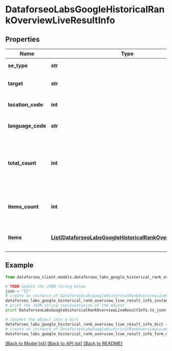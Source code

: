 # DataforseoLabsGoogleHistoricalRankOverviewLiveResultInfo


## Properties

Name | Type | Description | Notes
------------ | ------------- | ------------- | -------------
**se_type** | **str** | search engine type | [optional] 
**target** | **str** | target domain in a POST array | [optional] 
**location_code** | **int** | location code in a POST array | [optional] 
**language_code** | **str** | language code in a POST array | [optional] 
**total_count** | **int** | total amount of results in our database relevant to your request | [optional] 
**items_count** | **int** | the number of results returned in the items array | [optional] 
**items** | [**List[DataforseoLabsGoogleHistoricalRankOverviewLiveItem]**](DataforseoLabsGoogleHistoricalRankOverviewLiveItem.md) | contains historical ranking and traffic data | [optional] 

## Example

```python
from dataforseo_client.models.dataforseo_labs_google_historical_rank_overview_live_result_info import DataforseoLabsGoogleHistoricalRankOverviewLiveResultInfo

# TODO update the JSON string below
json = "{}"
# create an instance of DataforseoLabsGoogleHistoricalRankOverviewLiveResultInfo from a JSON string
dataforseo_labs_google_historical_rank_overview_live_result_info_instance = DataforseoLabsGoogleHistoricalRankOverviewLiveResultInfo.from_json(json)
# print the JSON string representation of the object
print DataforseoLabsGoogleHistoricalRankOverviewLiveResultInfo.to_json()

# convert the object into a dict
dataforseo_labs_google_historical_rank_overview_live_result_info_dict = dataforseo_labs_google_historical_rank_overview_live_result_info_instance.to_dict()
# create an instance of DataforseoLabsGoogleHistoricalRankOverviewLiveResultInfo from a dict
dataforseo_labs_google_historical_rank_overview_live_result_info_form_dict = dataforseo_labs_google_historical_rank_overview_live_result_info.from_dict(dataforseo_labs_google_historical_rank_overview_live_result_info_dict)
```
[[Back to Model list]](../README.md#documentation-for-models) [[Back to API list]](../README.md#documentation-for-api-endpoints) [[Back to README]](../README.md)


